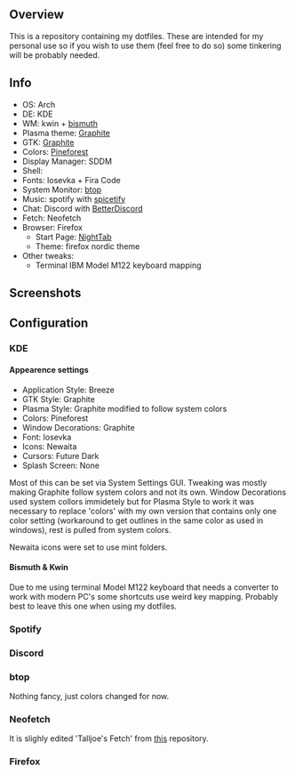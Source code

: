 ## Overview

This is a repository containing my dotfiles. These are intended for my personal use so if you wish to use them (feel free to do so) some tinkering will be probably needed.

## Info

- OS: Arch
- DE: KDE
- WM: kwin + [bismuth](https://github.com/Bismuth-Forge/bismuth)
- Plasma theme: [Graphite](https://github.com/vinceliuice/Graphite-kde-theme)
- GTK: [Graphite](https://github.com/vinceliuice/Graphite-gtk-theme)
- Colors: [Pineforest](https://github.com/Szmoka/Pineforest)
- Display Manager: SDDM
- Shell:
- Fonts: Iosevka + Fira Code
- System Monitor: [btop](https://github.com/aristocratos/btop)
- Music: spotify with [spicetify](https://github.com/spicetify/spicetify-cli)
- Chat: Discord with [BetterDiscord](https://github.com/BetterDiscord/BetterDiscord)
- Fetch: Neofetch
- Browser: Firefox
  - Start Page: [NightTab](https://github.com/zombieFox/nightTab)
  - Theme: firefox nordic theme
- Other tweaks:
  - Terminal IBM Model M122 keyboard mapping

## Screenshots

## Configuration

### KDE

#### Appearence settings

- Application Style: Breeze
- GTK Style: Graphite
- Plasma Style: Graphite modified to follow system colors
- Colors: Pineforest
- Window Decorations: Graphite
- Font: Iosevka
- Icons: Newaita
- Cursors: Future Dark
- Splash Screen: None

Most of this can be set via System Settings GUI. Tweaking was mostly making Graphite follow system colors and not its own. Window Decorations used system collors immidetely but for Plasma Style to work it was necessary to replace 'colors' with my own version that contains only one color setting (workaround to get outlines in the same color as used in windows), rest is pulled from system colors.

Newaita icons were set to use mint folders.

#### Bismuth & Kwin

Due to me using terminal Model M122 keyboard that needs a converter to work with modern PC's some shortcuts use weird key mapping. Probably best to leave this one when using my dotfiles.

### Spotify

### Discord

### btop

Nothing fancy, just colors changed for now.

### Neofetch
It is slighly edited 'Talljoe's Fetch' from [this](https://github.com/chick2d/neofetch-themes/) repository.

### Firefox

